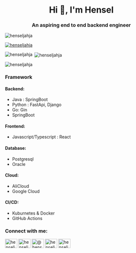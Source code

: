 <h1 align="center">Hi 👋, I'm Hensel</h1>
<h3 align="center">An aspiring end to end backend engineer</h3>

<p align="left"> <img src="https://komarev.com/ghpvc/?username=henseljahja&label=Profile%20views&color=0e75b6&style=flat" alt="henseljahja" /> </p>

<p align="left"> <a href="https://github.com/ryo-ma/github-profile-trophy"><img src="https://github-profile-trophy.vercel.app/?username=henseljahja&theme=onedark" alt="henseljahja" /></a> </p>
<p><img align="left" src="https://github-readme-stats.vercel.app/api/top-langs?username=henseljahja&show_icons=true&locale=en&layout=compact&theme=nightowl" alt="henseljahja" /></p>

<p>&nbsp;<img align="center" src="https://github-readme-stats.vercel.app/api?username=henseljahja&show_icons=true&locale=en&theme=nightowl" alt="henseljahja" /></p>

<p><img align="center" src="https://github-readme-streak-stats.herokuapp.com/?user=henseljahja&theme=dark" alt="henseljahja" /></p>

<h3>
    Framework
</h3>
<h4>Backend:</h4>
<ul>
    <li>Java : SpringBoot</li>
    <li>Python : FastApi, Django</li>
    <li>Go: Gin</li>
    <li>SpringBoot</li>
</ul>
<h4>Frontend:</h4>
<ul>
    <li>Javascript/Typescript : React</li>
</ul>
<h4>Database:</h4>
<ul>
    <li>Postgresql</li>
    <li>Oracle</li>
</ul>
<h4>Cloud:</h4>
<ul>
    <li>AliCloud</li>
    <li>Google Cloud</li>
</ul>
<h4>CI/CD:</h4>
<ul>
    <li>Kuburnetes & Docker</li>
    <li>GitHub Actions</li>
</ul>

<h3 align="left">Connect with me:</h3>
<p align="left">
<a href="https://linkedin.com/in/henseljahja" target="blank"><img align="center" src="https://raw.githubusercontent.com/rahuldkjain/github-profile-readme-generator/master/src/images/icons/Social/linked-in-alt.svg" alt="henseljahja" height="30" width="40" /></a>
<a href="https://kaggle.com/henseljahja" target="blank"><img align="center" src="https://raw.githubusercontent.com/rahuldkjain/github-profile-readme-generator/master/src/images/icons/Social/kaggle.svg" alt="henseljahja" height="30" width="40" /></a>
<a href="https://medium.com/@henseljahja" target="blank"><img align="center" src="https://raw.githubusercontent.com/rahuldkjain/github-profile-readme-generator/master/src/images/icons/Social/medium.svg" alt="@henseljahja" height="30" width="40" /></a>
<a href="https://www.hackerrank.com/henseljahja" target="blank"><img align="center" src="https://raw.githubusercontent.com/rahuldkjain/github-profile-readme-generator/master/src/images/icons/Social/hackerrank.svg" alt="henseljahja" height="30" width="40" /></a>
<a href="https://www.leetcode.com/henseljahja" target="blank"><img align="center" src="https://raw.githubusercontent.com/rahuldkjain/github-profile-readme-generator/master/src/images/icons/Social/leet-code.svg" alt="henseljahja" height="30" width="40" /></a>
</p>
